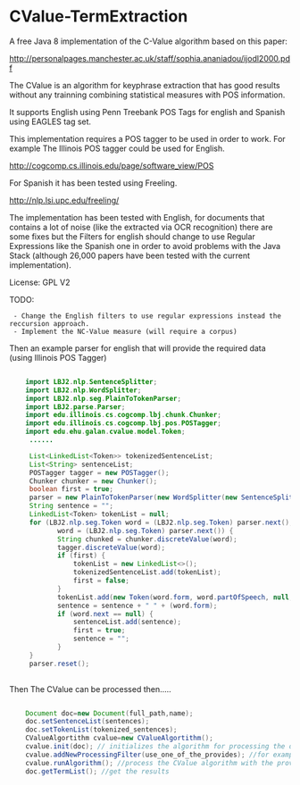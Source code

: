 CValue-TermExtraction
=====================

A free Java 8 implementation of the C-Value algorithm based on this paper:

http://personalpages.manchester.ac.uk/staff/sophia.ananiadou/ijodl2000.pdf

The CValue is an algorithm for keyphrase extraction that has good results without any trainning combining statistical measures with 
POS information. 

It supports English using Penn Treebank POS Tags for english and Spanish using EAGLES tag set.

This implementation requires a POS tagger to be used in order to work. For example The Illinois POS tagger could be used for English. 

http://cogcomp.cs.illinois.edu/page/software_view/POS

For Spanish it has been tested using Freeling. 

http://nlp.lsi.upc.edu/freeling/

The implementation has been tested with English, for documents that contains a lot of noise (like the extracted via OCR recognition) there are some fixes but the Filters for english should change to use Regular Expressions like the Spanish one in order to avoid problems with the Java Stack (although 26,000 papers have been tested with the current implementation). 

License: GPL V2

TODO: 

     - Change the English filters to use regular expressions instead the reccursion approach. 
     - Implement the NC-Value measure (will require a corpus)


Then an example parser for english that will provide the required data (using Illinois POS Tagger)


```java

    import LBJ2.nlp.SentenceSplitter;
    import LBJ2.nlp.WordSplitter;
    import LBJ2.nlp.seg.PlainToTokenParser;
    import LBJ2.parse.Parser;
    import edu.illinois.cs.cogcomp.lbj.chunk.Chunker;
    import edu.illinois.cs.cogcomp.lbj.pos.POSTagger;
    import edu.ehu.galan.cvalue.model.Token;
     ......

     List<LinkedList<Token>> tokenizedSentenceList;
     List<String> sentenceList;
     POSTagger tagger = new POSTagger();
     Chunker chunker = new Chunker();
     boolean first = true;
     parser = new PlainToTokenParser(new WordSplitter(new SentenceSplitter(pFile)));
     String sentence = "";
     LinkedList<Token> tokenList = null;
     for (LBJ2.nlp.seg.Token word = (LBJ2.nlp.seg.Token) parser.next(); word != null;
            word = (LBJ2.nlp.seg.Token) parser.next()) {
            String chunked = chunker.discreteValue(word);
            tagger.discreteValue(word);
            if (first) {
                tokenList = new LinkedList<>();
                tokenizedSentenceList.add(tokenList);
                first = false;
            }
            tokenList.add(new Token(word.form, word.partOfSpeech, null, chunked));
            sentence = sentence + " " + (word.form);
            if (word.next == null) {
                sentenceList.add(sentence);
                first = true;
                sentence = "";
            }
     }
     parser.reset();
     
```

Then The CValue can be processed then.....


```java

    Document doc=new Document(full_path,name);
    doc.setSentenceList(sentences);
    doc.setTokenList(tokenized_sentences); 
    CValueAlgortithm cvalue=new CValueAlgortithm();
    cvalue.init(doc); // initializes the algorithm for processing the desired document. 
    cvalue.addNewProcessingFilter(use_one_of_the_provides); //for example the AdjNounFilter
    cvalue.runAlgorithm(); //process the CValue algorithm with the provided filters
    doc.getTermList(); //get the results
```




